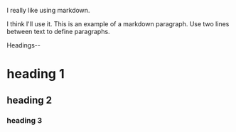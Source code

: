 I really like using markdown.

I think I'll use it. This is an example of a markdown paragraph. Use two lines between text to define paragraphs.

Headings--

# heading 1
## heading 2
### heading 3